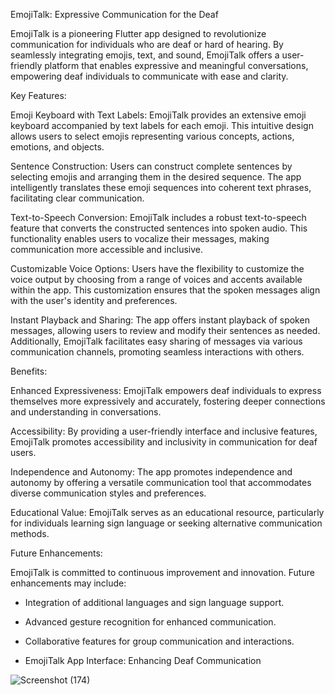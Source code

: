 EmojiTalk: Expressive Communication for the Deaf

EmojiTalk is a pioneering Flutter app designed to revolutionize communication for individuals who are deaf or hard of hearing. By seamlessly integrating emojis, text, and sound, EmojiTalk offers a user-friendly platform that enables expressive and meaningful conversations, empowering deaf individuals to communicate with ease and clarity.

Key Features:

Emoji Keyboard with Text Labels: EmojiTalk provides an extensive emoji keyboard accompanied by text labels for each emoji. This intuitive design allows users to select emojis representing various concepts, actions, emotions, and objects.

Sentence Construction: Users can construct complete sentences by selecting emojis and arranging them in the desired sequence. The app intelligently translates these emoji sequences into coherent text phrases, facilitating clear communication.

Text-to-Speech Conversion: EmojiTalk includes a robust text-to-speech feature that converts the constructed sentences into spoken audio. This functionality enables users to vocalize their messages, making communication more accessible and inclusive.

Customizable Voice Options: Users have the flexibility to customize the voice output by choosing from a range of voices and accents available within the app. This customization ensures that the spoken messages align with the user's identity and preferences.

Instant Playback and Sharing: The app offers instant playback of spoken messages, allowing users to review and modify their sentences as needed. Additionally, EmojiTalk facilitates easy sharing of messages via various communication channels, promoting seamless interactions with others.

Benefits:

Enhanced Expressiveness: EmojiTalk empowers deaf individuals to express themselves more expressively and accurately, fostering deeper connections and understanding in conversations.

Accessibility: By providing a user-friendly interface and inclusive features, EmojiTalk promotes accessibility and inclusivity in communication for deaf users.

Independence and Autonomy: The app promotes independence and autonomy by offering a versatile communication tool that accommodates diverse communication styles and preferences.

Educational Value: EmojiTalk serves as an educational resource, particularly for individuals learning sign language or seeking alternative communication methods.

Future Enhancements:

EmojiTalk is committed to continuous improvement and innovation. Future enhancements may include:

* Integration of additional languages and sign language support.
* Advanced gesture recognition for enhanced communication.
* Collaborative features for group communication and interactions.

* EmojiTalk App Interface: Enhancing Deaf Communication



 ![Screenshot (174)](https://github.com/faizan0273/EmojiTalk/assets/77250133/1baec45a-35f0-4e17-8843-a8228bbbc3ca)



